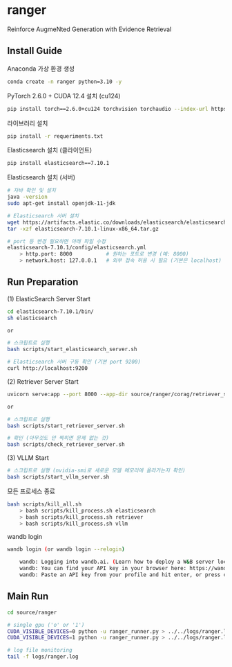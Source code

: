 # ranger
Reinforce AugmeNted Generation with Evidence Retrieval

## Install Guide

Anaconda 가상 환경 생성
```bash
conda create -n ranger python=3.10 -y
```

PyTorch 2.6.0 + CUDA 12.4 설치 (cu124)
```bash
pip install torch==2.6.0+cu124 torchvision torchaudio --index-url https://download.pytorch.org/whl/cu124
```

라이브러리 설치
```bash
pip install -r requeriments.txt
```

<!-- xformers 호환 버전 설치
```bash
pip install xformers==0.0.29.post3
```

unsloth + vllm + 기타 의존성 설치 (no-deps 사용)
```bash
pip install --no-deps unsloth vllm==0.8.5.post1
pip install --no-deps bitsandbytes accelerate peft trl==0.15.2 triton cut_cross_entropy unsloth_zoo
pip install sentencepiece "datasets>=3.4.1" huggingface_hub hf_transfer
``` -->

Elasticsearch 설치 (클라이언트)
```bash
pip install elasticsearch==7.10.1
```

Elasticsearch 설치 (서버)
```bash
# 자바 확인 및 설치
java -version
sudo apt-get install openjdk-11-jdk

# Elasticsearch 서버 설치
wget https://artifacts.elastic.co/downloads/elasticsearch/elasticsearch-7.10.1-linux-x86_64.tar.gz
tar -xzf elasticsearch-7.10.1-linux-x86_64.tar.gz

# port 등 변경 필요하면 아래 파일 수정
elasticsearch-7.10.1/config/elasticsearch.yml
    > http.port: 8000           # 원하는 포트로 변경 (예: 8000)
    > network.host: 127.0.0.1   # 외부 접속 허용 시 필요 (기본은 localhost)
```

## Run Preparation

(1) ElasticSearch Server Start
```bash
cd elasticsearch-7.10.1/bin/
sh elasticsearch

or

# 스크립트로 실행
bash scripts/start_elasticsearch_server.sh

# Elasticsearch 서버 구동 확인 (기본 port 9200)
curl http://localhost:9200
```

(2) Retriever Server Start
```bash
uvicorn serve:app --port 8000 --app-dir source/ranger/corag/retriever_server

or

# 스크립트로 실행
bash scripts/start_retriever_server.sh

# 확인 (아무것도 안 찍히면 문제 없는 것)
bash scripts/check_retriever_server.sh
```

(3) VLLM Start
```bash
# 스크립트로 실행 (nvidia-smi로 새로운 모델 메모리에 올라가는지 확인)
bash scripts/start_vllm_server.sh
```

모든 프로세스 종료
```bash
bash scripts/kill_all.sh
    > bash scripts/kill_process.sh elasticsearch
    > bash scripts/kill_process.sh retriever
    > bash scripts/kill_process.sh vllm
```

wandb login
```bash
wandb login (or wandb login --relogin)

    wandb: Logging into wandb.ai. (Learn how to deploy a W&B server locally: https://wandb.me/wandb-server)
    wandb: You can find your API key in your browser here: https://wandb.ai/authorize?ref=models
    wandb: Paste an API key from your profile and hit enter, or press ctrl+c to quit: <API 키 입력>
```

## Main Run

```bash
cd source/ranger

# single gpu ('o' or '1')
CUDA_VISIBLE_DEVICES=0 python -u ranger_runner.py > ../../logs/ranger.log
CUDA_VISIBLE_DEVICES=1 python -u ranger_runner.py > ../../logs/ranger.log

# log file monitoring
tail -f logs/ranger.log
```
